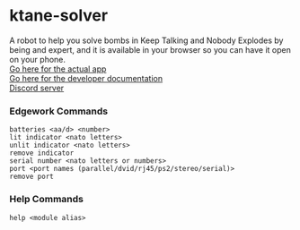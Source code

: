 # ktane-solver

A robot to help you solve bombs in Keep Talking and Nobody Explodes by being and expert, and it is available in your browser so you can have it open on your phone.
<br>
[Go here for the actual app](https://mrmelon54.github.io/ktane-solver/app.html)
<br>
[Go here for the developer documentation](https://mrmelon54.github.io/ktane-solver/docs.html)
<br>
[Discord server](https://discord.gg/RubcXSQ)

### Edgework Commands
```
batteries <aa/d> <number>
lit indicator <nato letters>
unlit indicator <nato letters>
remove indicator
serial number <nato letters or numbers>
port <port names (parallel/dvid/rj45/ps2/stereo/serial)>
remove port
```

### Help Commands
```
help <module alias>
```
